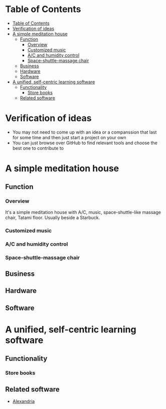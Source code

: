 # Table of Contents
- [Table of Contents](#table-of-contents)
- [Verification of ideas](#verification-of-ideas)
- [A simple meditation house](#a-simple-meditation-house)
  - [Function](#function)
    - [Overview](#overview)
    - [Customized music](#customized-music)
    - [A/C and humidity control](#ac-and-humidity-control)
    - [Space-shuttle-massage chair](#space-shuttle-massage-chair)
  - [Business](#business)
  - [Hardware](#hardware)
  - [Software](#software)
- [A unified, self-centric learning software](#a-unified-self-centric-learning-software)
  - [Functionality](#functionality)
    - [Store books](#store-books)
  - [Related software](#related-software)

# Verification of ideas
- You may not need to come up with an idea or a companssion that last for some time and then just start a project on your own
- You can just browse over GitHub to find relevant tools and choose the best one to contribute to
# A simple meditation house
## Function
### Overview
It's a simple meditation house with A/C, music, space-shuttle-like massage chair, Tatami floor. Usually beside a Starbuck.
### Customized music

### A/C and humidity control
### Space-shuttle-massage chair

## Business

## Hardware

## Software

# A unified, self-centric learning software
## Functionality
### Store books

## Related software
- [Alexandria](https://github.com/Samin100/Alexandria)